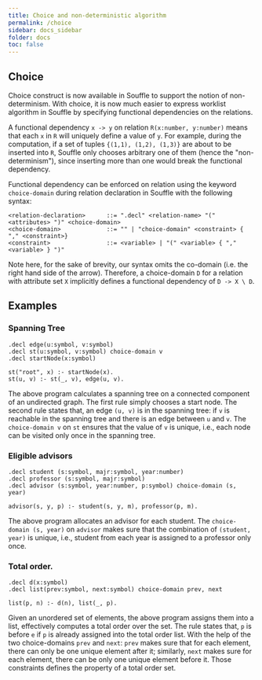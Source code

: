 ```yaml
---
title: Choice and non-deterministic algorithm
permalink: /choice
sidebar: docs_sidebar
folder: docs
toc: false
---
```


## Choice

Choice construct is now available in Souffle to support the notion of non-determinism.
With choice, it is now much easier to express worklist algorithm in Souffle by
specifying functional dependencies on the relations.

A functional dependency `x -> y` on relation `R(x:number, y:number)` means that
each `x` in `R` will uniquely define a value of `y`.
For example, during the computation, if a set of tuples `{(1,1), (1,2), (1,3)}`
are about to be inserted into `R`, Souffle only chooses arbitrary one of them
(hence the "non-determinism"), since inserting more than one would break the
functional dependency.

Functional dependency can be enforced on relation using the keyword `choice-domain` during relation
declaration in Souffle with the following syntax:

```
<relation-declaration>      ::= ".decl" <relation-name> "(" <attributes> ")" <choice-domain>
<choice-domain>             ::= "" | "choice-domain" <constraint> { "," <constraint>}
<constraint>                ::= <variable> | "(" <variable> { "," <variable> } ")"
```

Note here, for the sake of brevity, our syntax omits the co-domain (i.e. the right hand side of the arrow). 
Therefore, a choice-domain `D` for a relation with attribute set `X` implicitly defines a functional dependency of `D -> X \ D`.


## Examples

### Spanning Tree
```
.decl edge(u:symbol, v:symbol)
.decl st(u:symbol, v:symbol) choice-domain v
.decl startNode(x:symbol)

st("root", x) :- startNode(x).
st(u, v) :- st(_, v), edge(u, v).
```

The above program calculates a spanning tree on a connected component of an undirected graph.
The first rule simply chooses a start node.
The second rule states that, an edge `(u, v)` is in the spanning tree: if `v` is
reachable in the spanning tree and there is an edge between `u` and `v`.
The `choice-domain v` on `st` ensures that the value of `v` is unique, i.e.,
each node can be visited only once in the spanning tree.

### Eligible advisors
```
.decl student (s:symbol, majr:symbol, year:number)
.decl professor (s:symbol, majr:symbol)
.decl advisor (s:symbol, year:number, p:symbol) choice-domain (s, year)

advisor(s, y, p) :- student(s, y, m), professor(p, m).
```
The above program allocates an advisor for each student. The `choice-domain (s, year)`
on `advisor` makes sure that the combination of `(student, year)` is unique,
i.e., student from each year is assigned to a professor only once.

### Total order.
```
.decl d(x:symbol)
.decl list(prev:symbol, next:symbol) choice-domain prev, next

list(p, n) :- d(n), list(_, p).
```
Given an unordered set of elements, the above program assigns them into a list,
effectively computes a total order over the set.
The rule states that, `p` is before `e` if `p` is already assigned into the total order list.
With the help of the two choice-domains `prev` and `next`: 
`prev` makes sure that for each element, there can only be one unique element after
it; similarly, `next` makes sure for each element, there can be only one unique
element before it. Those constraints defines the property of a total order set.
